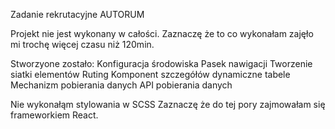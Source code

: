 Zadanie rekrutacyjne AUTORUM

Projekt nie jest wykonany w całości.
Zaznaczę że to co wykonałam zajęło mi trochę więcej czasu niż 120min.


Stworzyone zostało:
Konfiguracja środowiska
Pasek nawigacji
Tworzenie siatki elementów
Ruting
Komponent szczegółów
dynamiczne tabele
Mechanizm  pobierania danych
API pobierania danych

Nie wykonałąm stylowania w SCSS
Zaznaczę że do tej pory zajmowałam się frameworkiem React. 
